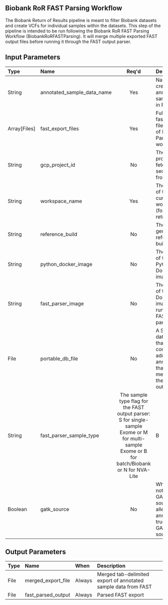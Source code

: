 ## Biobank RoR FAST Parsing Workflow
The Biobank Return of Results pipeline is meant to filter Biobank datasets and create VCFs for individual samples within the datasets. This step of the pipeline is intended to be run following the Biobank RoR FAST Parsing Workflow (BiobankRoRFASTParsing). It will merge multiple exported FAST output files before running it through the FAST output parser.

## Input Parameters
| Type | Name | Req'd | Description | Default Value |
| :--- | :--- | :---: | :--- | :--- |
| String | annotated_sample_data_name | Yes | Name for created annotated sample data in FAST | |
| Array[Files] | fast_export_files | Yes | Full paths to fast export files (result of FAST Parsing workflow) | |
| String | gcp_project_id | No | The GCP project to fetch secrets from | "mgb-lmm-gcp-infrast-1651079146" |
| String | workspace_name | Yes | The name of the current workspace (for secret retrieval) | |
| String | reference_build | No | The genome reference build name | "GRCh38" |
| String | python_docker_image | No | The name of the Python Docker image | "python:3.10" |
| String | fast_parser_image | No | The name of the Docker image to run the FAST output parser task | "us-central1-docker.pkg.dev/mgb-lmm-gcp-infrast-1651079146/mgbpmbiofx/fastoutputparser:20250111" |
| File | portable_db_file | No | A SQLite database that contains additional annotations that are merged into the Parser output | "gs://lmm-reference-data/annotation/gil_lmm/gene_info.db" |
| String | fast_parser_sample_type | The sample type flag for the FAST output parser: S for single-sample Exome or M for multi-sample Exome or B for batch/Biobank or N for NVA-Lite | B |
| Boolean | gatk_source | No | Whether or not to use GATK as a source for allele state annotations; true will use GATK as a source | false |

## Output Parameters
| Type | Name | When | Description |
| :--- | :--- | :--- | :--- |
| File | merged_export_file | Always | Merged tab-delimited export of annotated sample data from FAST |
| File | fast_parsed_output | Always | Parsed FAST export |